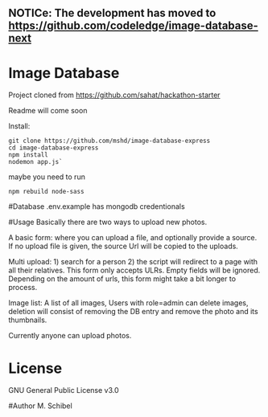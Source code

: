 ## NOTICe: The development has moved to https://github.com/codeledge/image-database-next



Image Database
=======================

Project cloned from https://github.com/sahat/hackathon-starter


Readme will come soon

Install:

```
git clone https://github.com/mshd/image-database-express
cd image-database-express
npm install
nodemon app.js`
```

maybe you need to run
```
npm rebuild node-sass
```

#Database
.env.example has mongodb credentionals


#Usage
Basically there are two ways to upload new photos.

A basic form: where you can upload a file, and optionally provide a source.
If no upload file is given, the source Url will be copied to the uploads.

Multi upload: 1) search for a person 2) the script will redirect to a page with all their relatives. This form only accepts ULRs. Empty fields will be ignored. Depending on the amount of urls, this form might take a bit longer to process.

Image list: A list of all images, Users with role=admin can delete images, deletion will consist of removing the DB entry and remove the photo and its thumbnails.

Currently anyone can upload photos.

# License

GNU General Public License v3.0

#Author
M. Schibel
